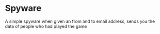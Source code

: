 # Spyware
A simple spyware when given an from and to email address, sends you the data of people who had played the game
